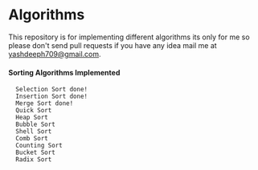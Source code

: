 # Algorithms
This repository is for implementing different algorithms its only for me so please don't send pull requests if you have any idea mail me at yashdeeph709@gmail.com.

#### Sorting Algorithms Implemented
	  Selection Sort done!
	  Insertion Sort done!
	  Merge Sort done!
	  Quick Sort
	  Heap Sort
	  Bubble Sort
	  Shell Sort
	  Comb Sort
	  Counting Sort 
	  Bucket Sort
	  Radix Sort
